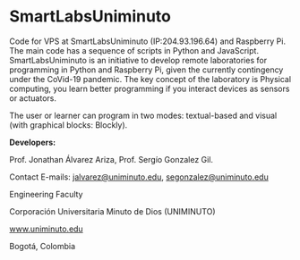 # SmartLabsUniminuto
Code for VPS at SmartLabsUniminuto (IP:204.93.196.64) and Raspberry Pi. The main code has a sequence of scripts in Python and JavaScript. SmartLabsUniminuto is an initiative to develop remote laboratories for programming in Python and Raspberry Pi, given the currently contingency under the CoVid-19 pandemic. The key concept of the laboratory is Physical computing, you learn better programming if you interact devices as sensors or actuators.

The user or learner can program in two modes: textual-based and visual (with graphical blocks: Blockly).

<b>Developers:</b>

Prof. Jonathan Álvarez Ariza, Prof. Sergío Gonzalez Gil.

Contact E-mails: jalvarez@uniminuto.edu, segonzalez@uniminuto.edu

Engineering Faculty

Corporación Universitaria Minuto de Dios (UNIMINUTO)

www.uniminuto.edu

Bogotá, Colombia
